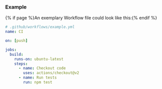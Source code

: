 ### Example

{% if page %}An exemplary <i class="fab fa-github"></i> Workflow file could look like this:{% endif %}

```yaml
# .github/workflows/example.yml
name: CI

on: [push]

jobs:
  build:
    runs-on: ubuntu-latest
    steps:
      - name: Checkout code
        uses: actions/checkout@v2
      - name: Run tests
        run: npm test
```
